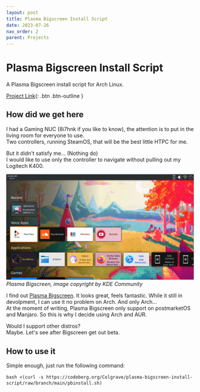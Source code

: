```yaml
---
layout: post
title: Plasma Bigscreen Install Script
date: 2023-07-26
nav_order: 2
parent: Projects
---
```

# Plasma Bigscreen Install Script
A Plasma Bigscreen install script for Arch Linux. 

[Project Link](https://codeberg.org/Colgrave/plasma-bigscreen-install-script){: .btn .btn-outline }

## How did we get here
I had a Gaming NUC (8i7hnk if you like to know), the attention is to put in the living room for everyone to use.  
Two controllers, running SteamOS, that will be the best little HTPC for me.  

But it didn't satisfy me... (Nothing do)  
I would like to use only the controller to navigate without pulling out my Logitech K400.  

![plasma-bigscreen](/assets/screenshot-1.webp)
*Plasma Bigscreen, image copyright by KDE Community*

I find out [Plasma Bigscreen](https://plasma-bigscreen.org/). It looks great, feels fantastic. While it still in devolpment, I can use it no problem on Arch. And only Arch...  
At the moment of writing, Plasma Bigscreen only support on postmarketOS and Manjaro. So this is why I decide using Arch and AUR.  

Would I support other distros?  
Maybe. Let's see after Bigscreen get out beta.  

## How to use it
Simple enough, just run the following command: 
```
bash <(curl -s https://codeberg.org/Colgrave/plasma-bigscreen-install-script/raw/branch/main/pbinstall.sh)
```

<script src="https://utteranc.es/client.js"
        repo="Colgrave34/Colgrave34.github.io"
        issue-term="pathname"
        label="Comment"
        theme="github-dark"
        crossorigin="anonymous"
        async>
</script>